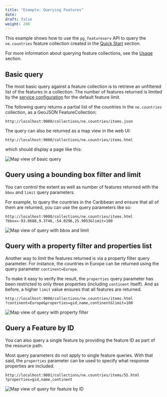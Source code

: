 ```yaml
---
title: "Example: Querying Features"
date:
draft: false
weight: 200
---
```


This example shows how to use the `pg_featureserv` API to query the
`ne.countries` feature collection
created in the [Quick Start](/quickstart/) section.

For more information about querying feature collections,
see the [Usage](/usage/) section.

## Basic query

The most basic query against a feature collection is to
retrieve an unfiltered list of the features in a collection.
The number of features returned is limited by the [service
configuration](/installation/configuration/) for the default feature limit.

The following query returns a partial list of
the countries in the `ne.countries` collection, as a GeoJSON FeatureCollection:
```
http://localhost:9000/collections/ne.countries/items.json
```

The query can also be returned as a map view in the web UI:
```
http://localhost:9000/collections/ne.countries/items.html
```
which should display a page like this:

![Map view of basic query](/ex-query-data-countries-basic.png)

## Query using a bounding box filter and limit

You can control the extent as well as number of features returned with the `bbox` and `limit` query parameters.

For example, to query the countries in the Caribbean and ensure that all of
them are returned, you can use the query parameters like so:
```
http://localhost:9000/collections/ne.countries/items.html
?bbox=-93.0688,9.3746,-54.0296,25.9053&limit=100
```
![Map view of query with bbox and limit](/ex-query-data-countries-bbox-limit.png)

## Query with a property filter and properties list

Another way to limit the features returned is via a property filter query parameter.
For instance, the countries in Europe can be returned using the query parameter `continent=Europe`.

To make it easy to verify the result, the `properties` query parameter has been restricted to only three properties (including `continent` itself).
And as before, a higher `limit` value ensures that all features are returned.

```
http://localhost:9000/collections/ne.countries/items.html
?continent=Europe&properties=gid,name,continent&limit=100
```
![Map view of query with property filter](/ex-query-data-countries-prop-filter.png)

## Query a Feature by ID

You can also query a single feature by providing the feature ID
as part of the resource path.

Most query parameters do not apply to single feature queries. With that said, the `properties` parameter can be used to specify what response properties are included.

```
http://localhost:9001/collections/ne.countries/items/55.html
?properties=gid,name,continent
```
![Map view of query for feature by ID](/ex-query-data-countries-feature.png)
